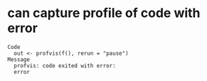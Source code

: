 # can capture profile of code with error

    Code
      out <- profvis(f(), rerun = "pause")
    Message
      profvis: code exited with error:
      error
      

